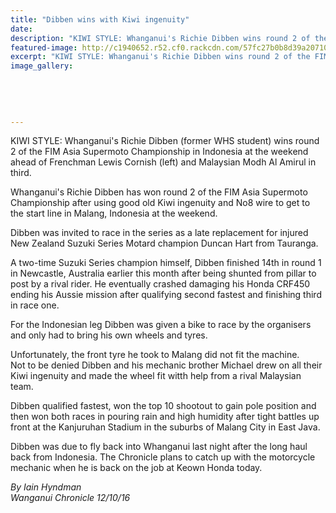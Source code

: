 ```yaml
---
title: "Dibben wins with Kiwi ingenuity"
date: 
description: "KIWI STYLE: Whanganui's Richie Dibben wins round 2 of the FIM Asia Supermoto Championship in Indonesia at the weekend ahead of Frenchman Lewis Cornish (left) and Malaysian Modh Al Amirul in third..."
featured-image: http://c1940652.r52.cf0.rackcdn.com/57fc27b0b8d39a20710029a3/ex-Richard-Dibben-wins-round-2-FIM-Asia-Supermoto-5-Oct-chron.jpg
excerpt: "KIWI STYLE: Whanganui's Richie Dibben wins round 2 of the FIM Asia Supermoto Championship in Indonesia at the weekend ahead of Frenchman Lewis Cornish (left) and Malaysian Modh Al Amirul in third."
image_gallery:
    
    
    
    
    
---
```


<p><span>KIWI STYLE: Whanganui's Richie Dibben (former WHS student) wins round 2 of the FIM Asia Supermoto Championship in Indonesia at the weekend ahead of Frenchman Lewis Cornish (left) and Malaysian Modh Al Amirul in third.</span></p>
<p>Whanganui's Richie Dibben has won round 2 of the FIM Asia Supermoto Championship after using good old Kiwi ingenuity and No8 wire to get to the start line in Malang, Indonesia at the weekend.</p>
<p>Dibben was invited to race in the series as a late replacement for injured New Zealand Suzuki Series Motard champion Duncan Hart from Tauranga.</p>
<p>A two-time Suzuki Series champion himself, Dibben finished 14th in round 1 in Newcastle, Australia earlier this month after being shunted from pillar to post by a rival rider. He eventually crashed damaging his Honda CRF450 ending his Aussie mission after qualifying second fastest and finishing third in race one.</p>
<p>For the Indonesian leg Dibben was given a bike to race by the organisers and only had to bring his own wheels and tyres.</p>
<p>Unfortunately, the front tyre he took to Malang did not fit the machine.<br />Not to be denied Dibben and his mechanic brother Michael drew on all their Kiwi ingenuity and made the wheel fit witth help from a rival Malaysian team.</p>
<p>Dibben qualified fastest, won the top 10 shootout to gain pole position and then won both races in pouring rain and high humidity after tight battles up front at the Kanjuruhan Stadium in the suburbs of Malang City in East Java.</p>
<p>Dibben was due to fly back into Whanganui last night after the long haul back from Indonesia. The Chronicle plans to catch up with the motorcycle mechanic when he is back on the job at Keown Honda today.</p>
<p><em>By Iain Hyndman</em><br /><em>Wanganui Chronicle 12/10/16</em></p>

